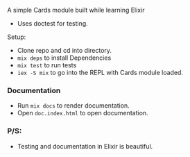A simple Cards module built while learning Elixir

- Uses doctest for testing.

Setup:

- Clone repo and cd into directory.
- `mix deps` to install Dependencies
- `mix test` to run tests
- `iex -S mix` to go into the REPL with Cards module loaded.

### Documentation

- Run `mix docs` to render documentation.
- Open `doc.index.html` to open documentation.


### P/S:
- Testing and documentation in Elixir is beautiful.
